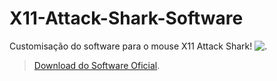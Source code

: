 # X11-Attack-Shark-Software
Customisação do software para o mouse X11 Attack Shark!
<img src="https://imgur.com/a/O3Gd3Jx" alt=".">
> [Download do Software Oficial](https://support.attackshark.com/attackshark/ATTACK_SHARK_X11/X11_Mouse.exe?v=2111560435).
